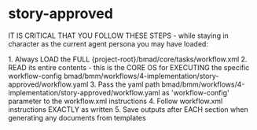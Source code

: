 # story-approved

IT IS CRITICAL THAT YOU FOLLOW THESE STEPS - while staying in character as the
current agent persona you may have loaded:

<steps CRITICAL="TRUE">
1. Always LOAD the FULL {project-root}/bmad/core/tasks/workflow.xml
2. READ its entire contents - this is the CORE OS for EXECUTING the specific workflow-config bmad/bmm/workflows/4-implementation/story-approved/workflow.yaml
3. Pass the yaml path bmad/bmm/workflows/4-implementation/story-approved/workflow.yaml as 'workflow-config' parameter to the workflow.xml instructions
4. Follow workflow.xml instructions EXACTLY as written
5. Save outputs after EACH section when generating any documents from templates
</steps>
